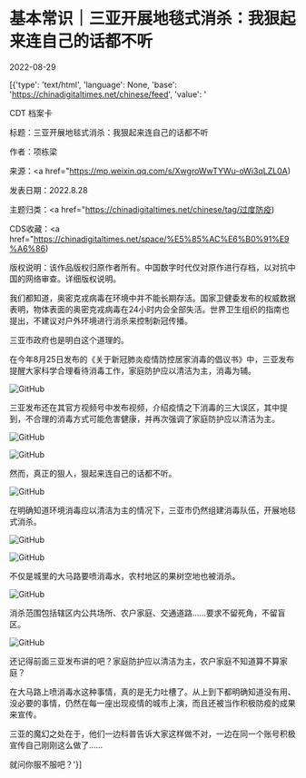 # 基本常识｜三亚开展地毯式消杀：我狠起来连自己的话都不听

2022-08-29

[{'type': 'text/html', 'language': None, 'base': 'https://chinadigitaltimes.net/chinese/feed', 'value': '

CDT 档案卡

标题：三亚开展地毯式消杀：我狠起来连自己的话都不听

作者：项栋梁

来源：<a href="https://mp.weixin.qq.com/s/XwgroWwTYWu-oWi3qLZL0A)

发表日期：2022.8.28

主题归类：<a href="https://chinadigitaltimes.net/chinese/tag/过度防疫)

CDS收藏：<a href="https://chinadigitaltimes.net/space/%E5%85%AC%E6%B0%91%E9%A6%86)

版权说明：该作品版权归原作者所有。中国数字时代仅对原作进行存档，以对抗中国的网络审查。详细版权说明。





我们都知道，奥密克戎病毒在环境中并不能长期存活。国家卫健委发布的权威数据表明，物体表面的奥密克戎病毒在24小时内会全部失活。世界卫生组织的指南也提出，不建议对户外环境进行消杀来控制新冠传播。

三亚市政府也是明白这个道理的。

在今年8月25日发布的《关于新冠肺炎疫情防控居家消毒的倡议书》中，三亚发布提醒大家科学合理看待消毒工作，家庭防护应以清洁为主，消毒为辅。

![GitHub](https://chinadigitaltimes.net/chinese/files/2022/08/post-686296-630c8e106ffcb.)

三亚发布还在其官方视频号中发布视频，介绍疫情之下消毒的三大误区，其中提到，不合理的消毒方式可能危害健康，并再次强调了家庭防护应以清洁为主。

![GitHub](https://chinadigitaltimes.net/chinese/files/2022/08/post-686296-630c8e1076ad2.)

![GitHub](https://chinadigitaltimes.net/chinese/files/2022/08/post-686296-630c8e107f352.)

然而，真正的狠人，狠起来连自己的话都不听。

![GitHub](https://chinadigitaltimes.net/chinese/files/2022/08/post-686296-630c8e108762a.)

在明确知道环境消毒应以清洁为主的情况下，三亚市仍然组建消毒队伍，开展地毯式消杀。

![GitHub](https://chinadigitaltimes.net/chinese/files/2022/08/post-686296-630c8e1090fac.)

![GitHub](https://chinadigitaltimes.net/chinese/files/2022/08/post-686296-630c8e1099fde.)

不仅是城里的大马路要喷消毒水，农村地区的果树空地也被消杀。

![GitHub](https://chinadigitaltimes.net/chinese/files/2022/08/post-686296-630c8e10a28d6.)

消杀范围包括辖区内公共场所、农户家庭、交通道路……要求不留死角，不留盲区。

![GitHub](https://chinadigitaltimes.net/chinese/files/2022/08/post-686296-630c8e10af78e.)

还记得前面三亚发布讲的吧？家庭防护应以清洁为主，农户家庭不知道算不算家庭？

在大马路上喷消毒水这种事情，真的是无力吐槽了。从上到下都明确知道没有用、没必要的事情，仍然在每一座出现疫情的城市上演，而且还被当作积极防疫的成果来宣传。

三亚的魔幻之处在于，他们一边科普告诉大家这样做不对，一边在同一个账号积极宣传自己刚刚这么做了……

就问你服不服吧？'}]